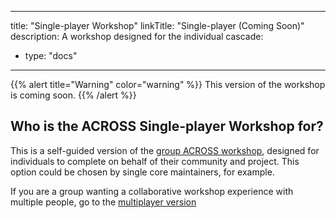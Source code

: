 
---
title: "Single-player Workshop"
linkTitle: "Single-player (Coming Soon)"
description: A workshop designed for the individual
cascade: 
 - type: "docs"
---

{{% alert title="Warning" color="warning" %}}
This version of the workshop is coming soon. 
{{% /alert %}}


## Who is the ACROSS Single-player Workshop for?

This is a self-guided version of the [group ACROSS workshop](/workshop/multiplayer), designed for individuals to complete on behalf of their community and project. This option could be chosen by single core maintainers, for example. 

If you are a group wanting a collaborative workshop experience with multiple people, go to the [multiplayer version](/workshop/multiplayer)
